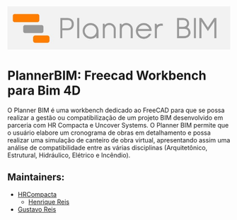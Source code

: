![PlannerBim](planner_bim_logo.jpg)

# PlannerBIM: Freecad Workbench para Bim 4D

O Planner BIM é uma workbench dedicado ao FreeCAD para que se possa realizar a gestão ou compatibilização de um projeto BIM desenvolvido em parceria com HR Compacta e Uncover Systems. O Planner BIM permite que o usuário elabore um cronograma de obras em detalhamento e possa realizar uma simulação de canteiro de obra virtual, apresentando assim uma análise de compatibilidade entre as várias disciplinas (Arquitetônico, Estrutural, Hidráulico, Elétrico e Incêndio).


## Maintainers:
- [HRCompacta](https://hrcompacta.com/)
    - [Henrique Reis](https://www.linkedin.com/in/pedrohrl/)
- [Gustavo Reis](https://github.com/GutoReis)
